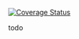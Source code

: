 [![Coverage Status](https://coveralls.io/repos/github/CarloDePieri/invoke-poetry/badge.svg?branch=main)](https://coveralls.io/github/CarloDePieri/invoke-poetry?branch=main)

todo
